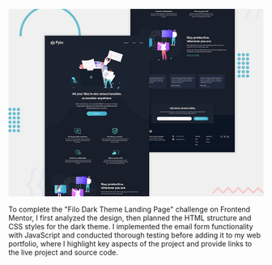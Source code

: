 ![Design preview for the Fylo dark theme landing page challenge](./design/desktop-preview.jpg)

To complete the "Filo Dark Theme Landing Page" challenge on Frontend Mentor, I first analyzed the design, then planned the HTML structure and CSS styles for the dark theme.
I implemented the email form functionality with JavaScript and conducted thorough testing before adding it to my web portfolio,
where I highlight key aspects of the project and provide links to the live project and source code.
